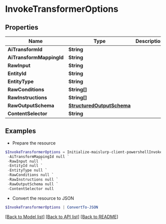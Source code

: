 # InvokeTransformerOptions
## Properties

Name | Type | Description | Notes
------------ | ------------- | ------------- | -------------
**AiTransformId** | **String** |  | [optional] 
**AiTransformMappingId** | **String** |  | [optional] 
**RawInput** | **String** |  | [optional] 
**EntityId** | **String** |  | [optional] 
**EntityType** | **String** |  | [optional] 
**RawConditions** | **String[]** |  | [optional] 
**RawInstructions** | **String[]** |  | [optional] 
**RawOutputSchema** | [**StructuredOutputSchema**](StructuredOutputSchema) |  | [optional] 
**ContentSelector** | **String** |  | [optional] 

## Examples

- Prepare the resource
```powershell
$InvokeTransformerOptions = Initialize-maislurp-client-powershellInvokeTransformerOptions  -AiTransformId null `
 -AiTransformMappingId null `
 -RawInput null `
 -EntityId null `
 -EntityType null `
 -RawConditions null `
 -RawInstructions null `
 -RawOutputSchema null `
 -ContentSelector null
```

- Convert the resource to JSON
```powershell
$InvokeTransformerOptions | ConvertTo-JSON
```

[[Back to Model list]](../README#documentation-for-models) [[Back to API list]](../README#documentation-for-api-endpoints) [[Back to README]](../README)

